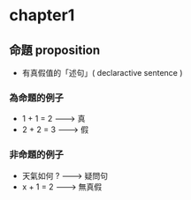 # chapter1

## 命題 proposition
* 有真假值的「述句」( declaractive sentence )
### 為命題的例子
* 1 + 1 = 2 ---> 真
* 2 + 2 = 3 ---> 假
### 非命題的例子
* 天氣如何 ? ---> 疑問句
* x + 1 = 2 ---> 無真假 